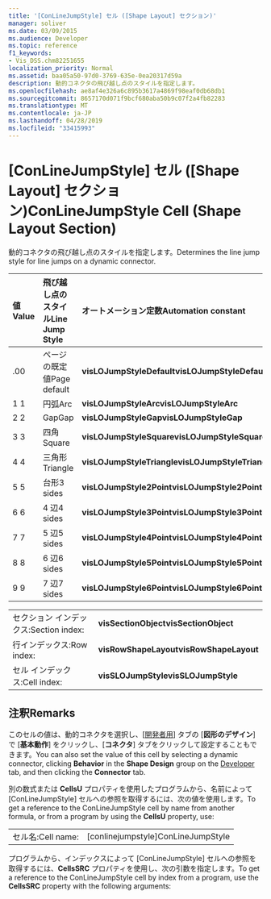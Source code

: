 ```yaml
---
title: '[ConLineJumpStyle] セル ([Shape Layout] セクション)'
manager: soliver
ms.date: 03/09/2015
ms.audience: Developer
ms.topic: reference
f1_keywords:
- Vis_DSS.chm82251655
localization_priority: Normal
ms.assetid: baa05a50-97d0-3769-635e-0ea20317d59a
description: 動的コネクタの飛び越し点のスタイルを指定します。
ms.openlocfilehash: ae8af4e326a6c895b3617a4869f98eaf0db68db1
ms.sourcegitcommit: 8657170d071f9bcf680aba50b9c07f2a4fb82283
ms.translationtype: MT
ms.contentlocale: ja-JP
ms.lasthandoff: 04/28/2019
ms.locfileid: "33415993"
---
```

# <a name="conlinejumpstyle-cell-shape-layout-section"></a><span data-ttu-id="55fb7-103">[ConLineJumpStyle] セル ([Shape Layout] セクション)</span><span class="sxs-lookup"><span data-stu-id="55fb7-103">ConLineJumpStyle Cell (Shape Layout Section)</span></span>

<span data-ttu-id="55fb7-104">動的コネクタの飛び越し点のスタイルを指定します。</span><span class="sxs-lookup"><span data-stu-id="55fb7-104">Determines the line jump style for line jumps on a dynamic connector.</span></span>
  
|<span data-ttu-id="55fb7-105">**値**</span><span class="sxs-lookup"><span data-stu-id="55fb7-105">**Value**</span></span>|<span data-ttu-id="55fb7-106">**飛び越し点のスタイル**</span><span class="sxs-lookup"><span data-stu-id="55fb7-106">**Line Jump Style**</span></span>|<span data-ttu-id="55fb7-107">**オートメーション定数**</span><span class="sxs-lookup"><span data-stu-id="55fb7-107">**Automation constant**</span></span>|
|:-----|:-----|:-----|
|<span data-ttu-id="55fb7-108">.0</span><span class="sxs-lookup"><span data-stu-id="55fb7-108">0</span></span>  <br/> |<span data-ttu-id="55fb7-109">ページの既定値</span><span class="sxs-lookup"><span data-stu-id="55fb7-109">Page default</span></span>  <br/> |<span data-ttu-id="55fb7-110">**visLOJumpStyleDefault**</span><span class="sxs-lookup"><span data-stu-id="55fb7-110">**visLOJumpStyleDefault**</span></span> <br/> |
|<span data-ttu-id="55fb7-111">1 </span><span class="sxs-lookup"><span data-stu-id="55fb7-111">1</span></span>  <br/> |<span data-ttu-id="55fb7-112">円弧</span><span class="sxs-lookup"><span data-stu-id="55fb7-112">Arc</span></span>  <br/> |<span data-ttu-id="55fb7-113">**visLOJumpStyleArc**</span><span class="sxs-lookup"><span data-stu-id="55fb7-113">**visLOJumpStyleArc**</span></span> <br/> |
|<span data-ttu-id="55fb7-114">2 </span><span class="sxs-lookup"><span data-stu-id="55fb7-114">2</span></span>  <br/> |<span data-ttu-id="55fb7-115">Gap</span><span class="sxs-lookup"><span data-stu-id="55fb7-115">Gap</span></span>  <br/> |<span data-ttu-id="55fb7-116">**visLOJumpStyleGap**</span><span class="sxs-lookup"><span data-stu-id="55fb7-116">**visLOJumpStyleGap**</span></span> <br/> |
|<span data-ttu-id="55fb7-117">3 </span><span class="sxs-lookup"><span data-stu-id="55fb7-117">3</span></span>  <br/> |<span data-ttu-id="55fb7-118">四角</span><span class="sxs-lookup"><span data-stu-id="55fb7-118">Square</span></span>  <br/> |<span data-ttu-id="55fb7-119">**visLOJumpStyleSquare**</span><span class="sxs-lookup"><span data-stu-id="55fb7-119">**visLOJumpStyleSquare**</span></span> <br/> |
|<span data-ttu-id="55fb7-120">4 </span><span class="sxs-lookup"><span data-stu-id="55fb7-120">4</span></span>  <br/> |<span data-ttu-id="55fb7-121">三角形</span><span class="sxs-lookup"><span data-stu-id="55fb7-121">Triangle</span></span>  <br/> |<span data-ttu-id="55fb7-122">**visLOJumpStyleTriangle**</span><span class="sxs-lookup"><span data-stu-id="55fb7-122">**visLOJumpStyleTriangle**</span></span> <br/> |
|<span data-ttu-id="55fb7-123">5 </span><span class="sxs-lookup"><span data-stu-id="55fb7-123">5</span></span>  <br/> |<span data-ttu-id="55fb7-124">台形</span><span class="sxs-lookup"><span data-stu-id="55fb7-124">3 sides</span></span>  <br/> |<span data-ttu-id="55fb7-125">**visLOJumpStyle2Point**</span><span class="sxs-lookup"><span data-stu-id="55fb7-125">**visLOJumpStyle2Point**</span></span> <br/> |
|<span data-ttu-id="55fb7-126">6 </span><span class="sxs-lookup"><span data-stu-id="55fb7-126">6</span></span>  <br/> |<span data-ttu-id="55fb7-127">4 辺</span><span class="sxs-lookup"><span data-stu-id="55fb7-127">4 sides</span></span>  <br/> |<span data-ttu-id="55fb7-128">**visLOJumpStyle3Point**</span><span class="sxs-lookup"><span data-stu-id="55fb7-128">**visLOJumpStyle3Point**</span></span> <br/> |
|<span data-ttu-id="55fb7-129">7 </span><span class="sxs-lookup"><span data-stu-id="55fb7-129">7</span></span>  <br/> |<span data-ttu-id="55fb7-130">5 辺</span><span class="sxs-lookup"><span data-stu-id="55fb7-130">5 sides</span></span>  <br/> |<span data-ttu-id="55fb7-131">**visLOJumpStyle4Point**</span><span class="sxs-lookup"><span data-stu-id="55fb7-131">**visLOJumpStyle4Point**</span></span> <br/> |
|<span data-ttu-id="55fb7-132">8 </span><span class="sxs-lookup"><span data-stu-id="55fb7-132">8</span></span>  <br/> |<span data-ttu-id="55fb7-133">6 辺</span><span class="sxs-lookup"><span data-stu-id="55fb7-133">6 sides</span></span>  <br/> |<span data-ttu-id="55fb7-134">**visLOJumpStyle5Point**</span><span class="sxs-lookup"><span data-stu-id="55fb7-134">**visLOJumpStyle5Point**</span></span> <br/> |
|<span data-ttu-id="55fb7-135">9 </span><span class="sxs-lookup"><span data-stu-id="55fb7-135">9</span></span>  <br/> |<span data-ttu-id="55fb7-136">7 辺</span><span class="sxs-lookup"><span data-stu-id="55fb7-136">7 sides</span></span>  <br/> |<span data-ttu-id="55fb7-137">**visLOJumpStyle6Point**</span><span class="sxs-lookup"><span data-stu-id="55fb7-137">**visLOJumpStyle6Point**</span></span> <br/> |
   
|||
|:-----|:-----|
|<span data-ttu-id="55fb7-138">セクション インデックス:</span><span class="sxs-lookup"><span data-stu-id="55fb7-138">Section index:</span></span>  <br/> |<span data-ttu-id="55fb7-139">**visSectionObject**</span><span class="sxs-lookup"><span data-stu-id="55fb7-139">**visSectionObject**</span></span> <br/> |
|<span data-ttu-id="55fb7-140">行インデックス:</span><span class="sxs-lookup"><span data-stu-id="55fb7-140">Row index:</span></span>  <br/> |<span data-ttu-id="55fb7-141">**visRowShapeLayout**</span><span class="sxs-lookup"><span data-stu-id="55fb7-141">**visRowShapeLayout**</span></span> <br/> |
|<span data-ttu-id="55fb7-142">セル インデックス:</span><span class="sxs-lookup"><span data-stu-id="55fb7-142">Cell index:</span></span>  <br/> |<span data-ttu-id="55fb7-143">**visSLOJumpStyle**</span><span class="sxs-lookup"><span data-stu-id="55fb7-143">**visSLOJumpStyle**</span></span> <br/> |
   
## <a name="remarks"></a><span data-ttu-id="55fb7-144">注釈</span><span class="sxs-lookup"><span data-stu-id="55fb7-144">Remarks</span></span>

<span data-ttu-id="55fb7-145">このセルの値は、動的コネクタを選択し、[[開発者用](run-in-developer-mode-display-the-developer-tab.md)] タブの [**図形のデザイン**] で [**基本動作**] をクリックし、[**コネクタ**] タブをクリックして設定することもできます。</span><span class="sxs-lookup"><span data-stu-id="55fb7-145">You can also set the value of this cell by selecting a dynamic connector, clicking **Behavior** in the **Shape Design** group on the [Developer](run-in-developer-mode-display-the-developer-tab.md) tab, and then clicking the **Connector** tab.</span></span> 
  
<span data-ttu-id="55fb7-146">別の数式または **CellsU** プロパティを使用したプログラムから、名前によって [ConLineJumpStyle] セルへの参照を取得するには、次の値を使用します。</span><span class="sxs-lookup"><span data-stu-id="55fb7-146">To get a reference to the ConLineJumpStyle cell by name from another formula, or from a program by using the **CellsU** property, use:</span></span> 
  
|||
|:-----|:-----|
|<span data-ttu-id="55fb7-147">セル名:</span><span class="sxs-lookup"><span data-stu-id="55fb7-147">Cell name:</span></span>  <br/> |<span data-ttu-id="55fb7-148">[conlinejumpstyle]</span><span class="sxs-lookup"><span data-stu-id="55fb7-148">ConLineJumpStyle</span></span>  <br/> |
   
<span data-ttu-id="55fb7-149">プログラムから、インデックスによって [ConLineJumpStyle] セルへの参照を取得するには、**CellsSRC** プロパティを使用し、次の引数を指定します。</span><span class="sxs-lookup"><span data-stu-id="55fb7-149">To get a reference to the ConLineJumpStyle cell by index from a program, use the **CellsSRC** property with the following arguments:</span></span> 
  

